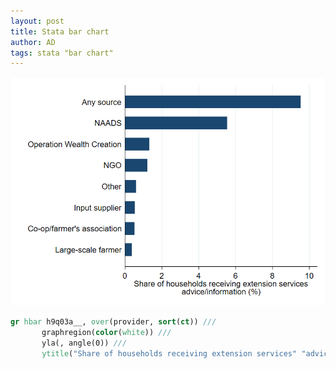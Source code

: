 ```yaml
---
layout: post
title: Stata bar chart
author: AD
tags: stata "bar chart"
---
```


![Stata bar chart](/images/stata_bar_chart.png)


```stata
gr hbar h9q03a__, over(provider, sort(ct)) ///
       graphregion(color(white)) ///
       yla(, angle(0)) ///
       ytitle("Share of households receiving extension services" "advice/information (%)")
```
